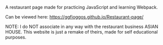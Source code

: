 A restaurant page made for practicing JavaScript and learning Webpack.

Can be viewed here: https://ggfioggos.github.io/Restaurant-page/

NOTE: I do NOT associate in any way with the restaurant business ASIAN HOUSE. This website is just a remake of theirs, made for self educational purposes.
